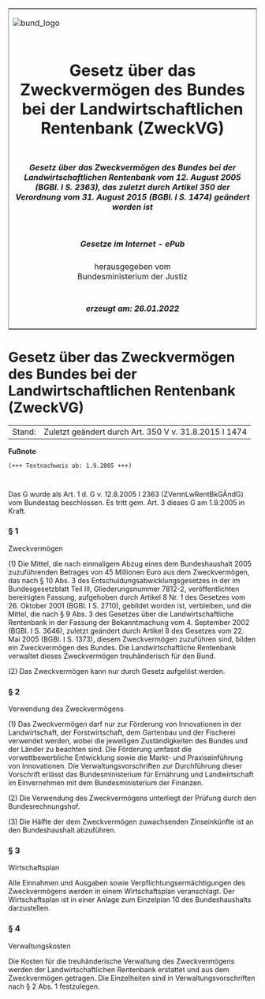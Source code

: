 <span id="DECKBLATT.html"></span>

<table border="0" frame="border" width="100%">

<tr valign="top">

<td align="left">

![bund\_logo](BfJ_2021_Web_de_de.gif)

</td>

<td align="right">

 

</td>

</tr>

<tr align="center" valign="middle">

<td colspan="2">

# Gesetz über das Zweckvermögen des Bundes bei der Landwirtschaftlichen Rentenbank (ZweckVG)

</td>

</tr>

<tr align="center" valign="middle">

<td colspan="2">

##### Gesetz über das Zweckvermögen des Bundes bei der Landwirtschaftlichen Rentenbank vom 12. August 2005 (BGBl. I S. 2363), das zuletzt durch Artikel 350 der Verordnung vom 31. August 2015 (BGBl. I S. 1474) geändert worden ist

</td>

</tr>

<tr align="center" valign="middle">

<td colspan="2">

  
  

##### Gesetze im Internet - ePub  
  
herausgegeben vom  
Bundesministerium der Justiz

</td>

</tr>

<tr align="center" valign="bottom">

<td colspan="2">

  
  

##### erzeugt am: 26.01.2022

</td>

</tr>

</table>

<span id="BJNR236310005.html"></span>

# Gesetz über das Zweckvermögen des Bundes bei der Landwirtschaftlichen Rentenbank (ZweckVG)

<div>

<div class="jnhtml">

|        |                                                       |
| ------ | ----------------------------------------------------- |
| Stand: | Zuletzt geändert durch Art. 350 V v. 31.8.2015 I 1474 |

</div>

</div>

<div>

  
**Fußnote**

<div class="jnhtml">

<div>

<div class="jurAbsatz">

  

``` 
(+++ Textnachweis ab: 1.9.2005 +++)

 
```

Das G wurde als Art. 1 d. G v. 12.8.2005 I 2363 (ZVermLwRentBkGÄndG) vom
Bundestag beschlossen. Es tritt gem. Art. 3 dieses G am 1.9.2005 in
Kraft.

</div>

</div>

</div>

</div>

<span id="BJNR236310005BJNE000100000.html"></span>

### § 1  
Zweckvermögen

<div>

<div class="jnhtml">

<div>

<div class="jurAbsatz">

(1) Die Mittel, die nach einmaligem Abzug eines dem Bundeshaushalt 2005
zuzuführenden Betrages von 45 Millionen Euro aus dem Zweckvermögen, das
nach § 10 Abs. 3 des Entschuldungsabwicklungsgesetzes in der im
Bundesgesetzblatt Teil III, Gliederungsnummer 7812-2, veröffentlichten
bereinigten Fassung, aufgehoben durch Artikel 8 Nr. 1 des Gesetzes vom
26. Oktober 2001 (BGBl. I S. 2710), gebildet worden ist, verbleiben, und
die Mittel, die nach § 9 Abs. 3 des Gesetzes über die
Landwirtschaftliche Rentenbank in der Fassung der Bekanntmachung vom 4.
September 2002 (BGBl. I S. 3646), zuletzt geändert durch Artikel 8 des
Gesetzes vom 22. Mai 2005 (BGBl. I S. 1373), diesem Zweckvermögen
zuzuführen sind, bilden ein Zweckvermögen des Bundes. Die
Landwirtschaftliche Rentenbank verwaltet dieses Zweckvermögen
treuhänderisch für den Bund.

</div>

<div class="jurAbsatz">

(2) Das Zweckvermögen kann nur durch Gesetz aufgelöst werden.

</div>

</div>

</div>

</div>

<span id="BJNR236310005BJNE000202118.html"></span>

### § 2  
Verwendung des Zweckvermögens

<div>

<div class="jnhtml">

<div>

<div class="jurAbsatz">

(1) Das Zweckvermögen darf nur zur Förderung von Innovationen in der
Landwirtschaft, der Forstwirtschaft, dem Gartenbau und der Fischerei
verwendet werden, wobei die jeweiligen Zuständigkeiten des Bundes und
der Länder zu beachten sind. Die Förderung umfasst die
vorwettbewerbliche Entwicklung sowie die Markt- und Praxiseinführung von
Innovationen. Die Verwaltungsvorschriften zur Durchführung dieser
Vorschrift erlässt das Bundesministerium für Ernährung und
Landwirtschaft im Einvernehmen mit dem Bundesministerium der Finanzen.

</div>

<div class="jurAbsatz">

(2) Die Verwendung des Zweckvermögens unterliegt der Prüfung durch den
Bundesrechnungshof.

</div>

<div class="jurAbsatz">

(3) Die Hälfte der dem Zweckvermögen zuwachsenden Zinseinkünfte ist an
den Bundeshaushalt abzuführen.

</div>

</div>

</div>

</div>

<span id="BJNR236310005BJNE000300000.html"></span>

### § 3  
Wirtschaftsplan

<div>

<div class="jnhtml">

<div>

<div class="jurAbsatz">

Alle Einnahmen und Ausgaben sowie Verpflichtungsermächtigungen des
Zweckvermögens werden in einem Wirtschaftsplan veranschlagt. Der
Wirtschaftsplan ist in einer Anlage zum Einzelplan 10 des
Bundeshaushalts darzustellen.

</div>

</div>

</div>

</div>

<span id="BJNR236310005BJNE000400000.html"></span>

### § 4  
Verwaltungskosten

<div>

<div class="jnhtml">

<div>

<div class="jurAbsatz">

Die Kosten für die treuhänderische Verwaltung des Zweckvermögens werden
der Landwirtschaftlichen Rentenbank erstattet und aus dem Zweckvermögen
getragen. Die Einzelheiten sind in Verwaltungsvorschriften nach § 2 Abs.
1 festzulegen.

</div>

</div>

</div>

</div>
